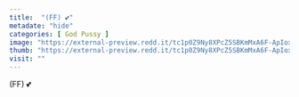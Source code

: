 ```yaml
---
title:  "(FF) 💕"
metadate: "hide"
categories: [ God Pussy ]
image: "https://external-preview.redd.it/tc1p0Z9Ny8XPcZ5SBKmMxA6F-ApIoxUOOUUsaC7QX1g.jpg?auto=webp&s=37d4b35dd6036eac7d87f216650309b699a539ce"
thumb: "https://external-preview.redd.it/tc1p0Z9Ny8XPcZ5SBKmMxA6F-ApIoxUOOUUsaC7QX1g.jpg?width=216&crop=smart&auto=webp&s=1836987b7dfd0d30d9e7242877758c16f1f58d85"
visit: ""
---
```

(FF) 💕
